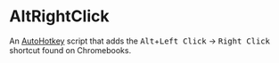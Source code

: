 # AltRightClick

An [AutoHotkey](https://www.autohotkey.com) script that adds the <kbd>Alt</kbd>+<kbd>Left Click</kbd> → <kbd>Right Click</kbd> shortcut found on Chromebooks.
